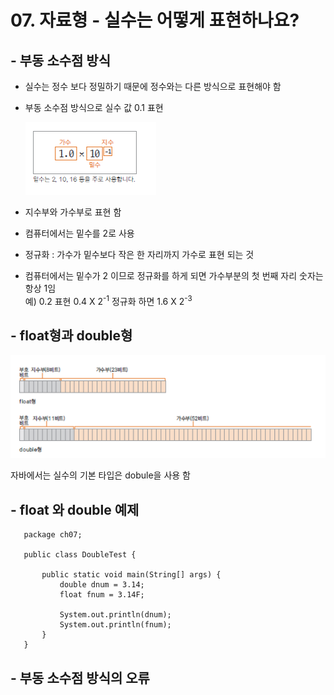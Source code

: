 # 07. 자료형 - 실수는 어떻게 표현하나요?

## - 부동 소수점 방식
   -  실수는 정수 보다 정밀하기 때문에 정수와는 다른 방식으로 표현해야 함
   
   -  부동 소수점 방식으로 실수 값 0.1 표현 

      ![realnum](./img/realnum.png)

   -  지수부와 가수부로 표현 함

   - 컴퓨터에서는 밑수를 2로 사용

   - 정규화 : 가수가 밑수보다 작은 한 자리까지 가수로 표현 되는 것

   - 컴퓨터에서는 밑수가 2 이므로 정규화를 하게 되면 가수부분의 첫 번째 자리 숫자는 항상 1임 <br>
     예) 0.2 표현 0.4 X 2<sup>-1</sup>  정규화 하면 1.6 X 2<sup>-3</sup> 

## - float형과 double형 
   ![float.png](./img/float.png)

   자바에서는 실수의 기본 타입은 dobule을 사용 함


## - float 와 double 예제
```
   package ch07;

   public class DoubleTest {

	   public static void main(String[] args) {
		   double dnum = 3.14;
		   float fnum = 3.14F;
		
		   System.out.println(dnum);
		   System.out.println(fnum);
	   }
   }
```


## - 부동 소수점 방식의 오류
